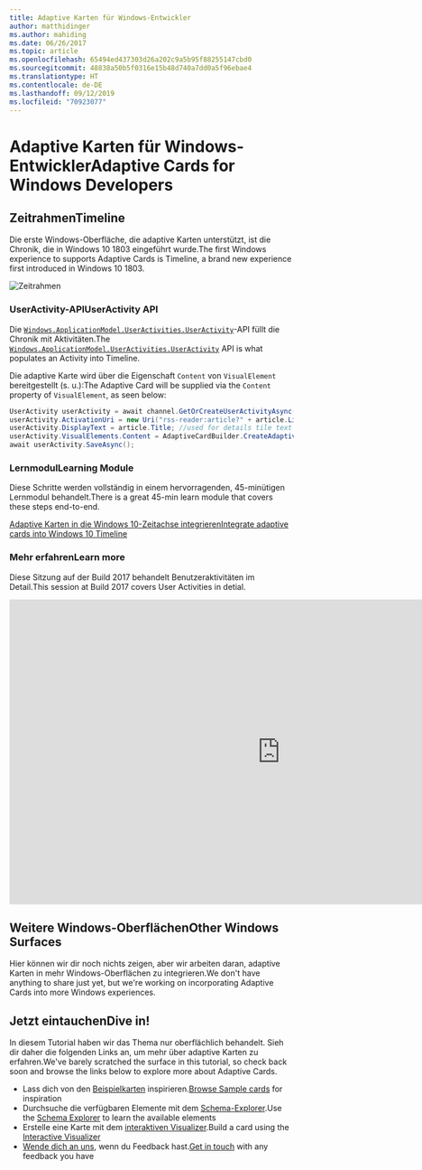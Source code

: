 ```yaml
---
title: Adaptive Karten für Windows-Entwickler
author: matthidinger
ms.author: mahiding
ms.date: 06/26/2017
ms.topic: article
ms.openlocfilehash: 65494ed437303d26a202c9a5b95f88255147cbd0
ms.sourcegitcommit: 48838a50b5f0316e15b48d740a7dd0a5f96ebae4
ms.translationtype: HT
ms.contentlocale: de-DE
ms.lasthandoff: 09/12/2019
ms.locfileid: "70923077"
---
```

# <a name="adaptive-cards-for-windows-developers"></a><span data-ttu-id="eb8cb-102">Adaptive Karten für Windows-Entwickler</span><span class="sxs-lookup"><span data-stu-id="eb8cb-102">Adaptive Cards for Windows Developers</span></span>

## <a name="timeline"></a><span data-ttu-id="eb8cb-103">Zeitrahmen</span><span class="sxs-lookup"><span data-stu-id="eb8cb-103">Timeline</span></span>

<span data-ttu-id="eb8cb-104">Die erste Windows-Oberfläche, die adaptive Karten unterstützt, ist die Chronik, die in Windows 10 1803 eingeführt wurde.</span><span class="sxs-lookup"><span data-stu-id="eb8cb-104">The first Windows experience to supports Adaptive Cards is Timeline, a brand new experience first introduced in Windows 10 1803.</span></span> 

![Zeitrahmen](media/windows/timeline.png)

### <a name="useractivity-api"></a><span data-ttu-id="eb8cb-106">UserActivity-API</span><span class="sxs-lookup"><span data-stu-id="eb8cb-106">UserActivity API</span></span>

<span data-ttu-id="eb8cb-107">Die [`Windows.ApplicationModel.UserActivities.UserActivity`](https://docs.microsoft.com/en-us/uwp/api/windows.applicationmodel.useractivities.useractivity)-API füllt die Chronik mit Aktivitäten.</span><span class="sxs-lookup"><span data-stu-id="eb8cb-107">The [`Windows.ApplicationModel.UserActivities.UserActivity`](https://docs.microsoft.com/en-us/uwp/api/windows.applicationmodel.useractivities.useractivity) API is what populates an Activity into Timeline.</span></span>

<span data-ttu-id="eb8cb-108">Die adaptive Karte wird über die Eigenschaft `Content` von `VisualElement` bereitgestellt (s. u.):</span><span class="sxs-lookup"><span data-stu-id="eb8cb-108">The Adaptive Card will be supplied via the `Content` property of `VisualElement`, as seen below:</span></span>

```csharp
UserActivity userActivity = await channel.GetOrCreateUserActivityAsync(activityId, new HostName("contoso.com"));
userActivity.ActivationUri = new Uri("rss-reader:article?" + article.Link);
userActivity.DisplayText = article.Title; //used for details tile text
userActivity.VisualElements.Content = AdaptiveCardBuilder.CreateAdaptiveCardFromJson(jsonString);
await userActivity.SaveAsync();
```

### <a name="learning-module"></a><span data-ttu-id="eb8cb-109">Lernmodul</span><span class="sxs-lookup"><span data-stu-id="eb8cb-109">Learning Module</span></span>

<span data-ttu-id="eb8cb-110">Diese Schritte werden vollständig in einem hervorragenden, 45-minütigen Lernmodul behandelt.</span><span class="sxs-lookup"><span data-stu-id="eb8cb-110">There is a great 45-min learn module that covers these steps end-to-end.</span></span>

[<span data-ttu-id="eb8cb-111">Adaptive Karten in die Windows 10-Zeitachse integrieren</span><span class="sxs-lookup"><span data-stu-id="eb8cb-111">Integrate adaptive cards into Windows 10 Timeline</span></span>](https://docs.microsoft.com/en-us/learn/modules/integrate-app-into-windows-10-timeline/)

### <a name="learn-more"></a><span data-ttu-id="eb8cb-112">Mehr erfahren</span><span class="sxs-lookup"><span data-stu-id="eb8cb-112">Learn more</span></span>

<span data-ttu-id="eb8cb-113">Diese Sitzung auf der Build 2017 behandelt Benutzeraktivitäten im Detail.</span><span class="sxs-lookup"><span data-stu-id="eb8cb-113">This session at Build 2017 covers User Activities in detial.</span></span>

<iframe src="https://channel9.msdn.com/Events/Build/2017/B8108/player" width="960" height="540" allowFullScreen frameBorder="0"></iframe>

## <a name="other-windows-surfaces"></a><span data-ttu-id="eb8cb-114">Weitere Windows-Oberflächen</span><span class="sxs-lookup"><span data-stu-id="eb8cb-114">Other Windows Surfaces</span></span>
<span data-ttu-id="eb8cb-115">Hier können wir dir noch nichts zeigen, aber wir arbeiten daran, adaptive Karten in mehr Windows-Oberflächen zu integrieren.</span><span class="sxs-lookup"><span data-stu-id="eb8cb-115">We don't have anything to share just yet, but we're working on incorporating Adaptive Cards into more Windows experiences.</span></span>

## <a name="dive-in"></a><span data-ttu-id="eb8cb-116">Jetzt eintauchen</span><span class="sxs-lookup"><span data-stu-id="eb8cb-116">Dive in!</span></span>

<span data-ttu-id="eb8cb-117">In diesem Tutorial haben wir das Thema nur oberflächlich behandelt. Sieh dir daher die folgenden Links an, um mehr über adaptive Karten zu erfahren.</span><span class="sxs-lookup"><span data-stu-id="eb8cb-117">We've barely scratched the surface in this tutorial, so check back soon and browse the links below to explore more about Adaptive Cards.</span></span>

* <span data-ttu-id="eb8cb-118">Lass dich von den [Beispielkarten](http://adaptivecards.io/samples/) inspirieren.</span><span class="sxs-lookup"><span data-stu-id="eb8cb-118">[Browse Sample cards](http://adaptivecards.io/samples/) for inspiration</span></span>
* <span data-ttu-id="eb8cb-119">Durchsuche die verfügbaren Elemente mit dem [Schema-Explorer](http://adaptivecards.io/explorer).</span><span class="sxs-lookup"><span data-stu-id="eb8cb-119">Use the [Schema Explorer](http://adaptivecards.io/explorer) to learn the available elements</span></span>
* <span data-ttu-id="eb8cb-120">Erstelle eine Karte mit dem [interaktiven Visualizer](http://adaptivecards.io/visualizer/index.html?hostApp=Skype).</span><span class="sxs-lookup"><span data-stu-id="eb8cb-120">Build a card using the [Interactive Visualizer](http://adaptivecards.io/visualizer/index.html?hostApp=Skype)</span></span>
* <span data-ttu-id="eb8cb-121">[Wende dich an uns](http://adaptivecards.io/connect), wenn du Feedback hast.</span><span class="sxs-lookup"><span data-stu-id="eb8cb-121">[Get in touch](http://adaptivecards.io/connect) with any feedback you have</span></span>
